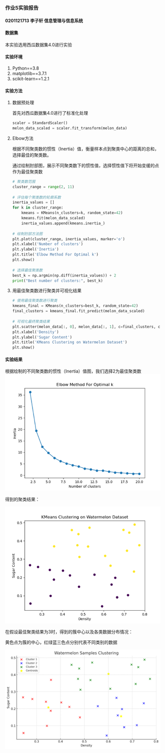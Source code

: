 ### 作业5实验报告
#### 0201121713 李子轩 信息管理与信息系统
#### 数据集
本实验选用西瓜数据集4.0进行实验
#### 实验环境
1. Python==3.8
2. matplotlib==3.7.1
3. scikit-learn==1.2.1
#### 实验方法
1. 数据预处理

    首先对西瓜数据集4.0进行了标准化处理
    ```python
    scaler = StandardScaler()
    melon_data_scaled = scaler.fit_transform(melon_data)
    ```
2. Elbow方法

   根据不同聚类数的惯性（Inertia）值，衡量样本点到聚类中心的距离的总和，选择最佳的聚类数。 

   通过绘制肘部图，展示不同聚类数下的惯性值，选择惯性值下将开始变缓的点作为最佳聚类数

   ```python
   # 聚类数范围
   cluster_range = range(2, 11)
   
   # 评估每个聚类数的轮廓系数
   inertia_values = []
   for k in cluster_range:
       kmeans = KMeans(n_clusters=k, random_state=42)
       kmeans.fit(melon_data_scaled)
       inertia_values.append(kmeans.inertia_)
   
   # 绘制肘部方法图
   plt.plot(cluster_range, inertia_values, marker='o')
   plt.xlabel('Number of clusters')
   plt.ylabel('Inertia')
   plt.title('Elbow Method For Optimal k')
   plt.show()
   
   # 选择最佳聚类数
   best_k = np.argmin(np.diff(inertia_values)) + 2
   print("Best number of clusters:", best_k)
   ```

3. 用最佳聚类数进行聚类并可视化结果
   
   ```python
   # 使用最佳聚类数进行聚类
   kmeans_final = KMeans(n_clusters=best_k, random_state=42)
   final_clusters = kmeans_final.fit_predict(melon_data_scaled)
   
   # 可视化最终聚类结果
   plt.scatter(melon_data[:, 0], melon_data[:, 1], c=final_clusters, cmap='viridis', marker='o')
   plt.xlabel('Density')
   plt.ylabel('Sugar Content')
   plt.title('KMeans Clustering on Watermelon Dataset')
   plt.show()
   ```

#### 实验结果

   根据绘制的不同聚类数的惯性（Inertia）值图，我们选择2为最佳聚类数
   ![elbow.png](elbow.png)
   
   得到的聚类结果：

   ![clusters.png](clusters.png)

   在假设最佳聚类结果为3时，得到的簇中心以及各类数据分布情况：

   黄色点为簇的中心，红绿蓝三色点分别代表不同类别的数据

   ![distribute.png](distribute.png)